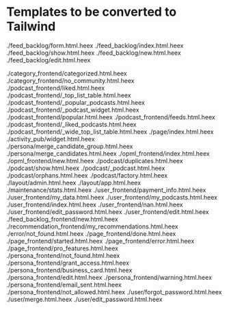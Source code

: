 # Templates to be converted to Tailwind

./feed_backlog/form.html.heex
./feed_backlog/index.html.heex
./feed_backlog/show.html.heex
./feed_backlog/new.html.heex
./feed_backlog/edit.html.heex

./category_frontend/categorized.html.heex
./category_frontend/no_community.html.heex
./podcast_frontend/liked.html.heex
./podcast_frontend/_top_list_table.html.heex
./podcast_frontend/_popular_podcasts.html.heex
./podcast_frontend/_podcast_widget.html.heex
./podcast_frontend/popular.html.heex
./podcast_frontend/feeds.html.heex
./podcast_frontend/_liked_podcasts.html.heex
./podcast_frontend/_wide_top_list_table.html.heex
./page/index.html.heex
./activity_pub/widget.html.heex
./persona/merge_candidate_group.html.heex
./persona/merge_candidates.html.heex
./opml_frontend/index.html.heex
./opml_frontend/new.html.heex
./podcast/duplicates.html.heex
./podcast/show.html.heex
./podcast/_podcast.html.heex
./podcast/orphans.html.heex
./podcast/factory.html.heex
./layout/admin.html.heex
./layout/app.html.heex
./maintenance/stats.html.heex
./user_frontend/payment_info.html.heex
./user_frontend/my_data.html.heex
./user_frontend/my_podcasts.html.heex
./user_frontend/index.html.heex
./user_frontend/nan.html.heex
./user_frontend/edit_password.html.heex
./user_frontend/edit.html.heex
./feed_backlog_frontend/new.html.heex
./recommendation_frontend/my_recommendations.html.heex
./error/not_found.html.heex
./page_frontend/done.html.heex
./page_frontend/started.html.heex
./page_frontend/error.html.heex
./page_frontend/pro_features.html.heex
./persona_frontend/not_found.html.heex
./persona_frontend/grant_access.html.heex
./persona_frontend/business_card.html.heex
./persona_frontend/edit.html.heex
./persona_frontend/warning.html.heex
./persona_frontend/email_sent.html.heex
./persona_frontend/not_allowed.html.heex
./user/forgot_password.html.heex
./user/merge.html.heex
./user/edit_password.html.heex
